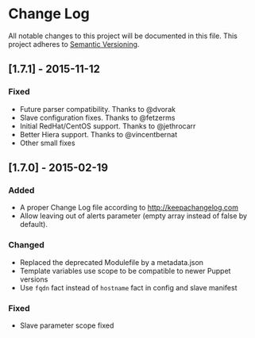 # Change Log
All notable changes to this project will be documented in this file.
This project adheres to [Semantic Versioning](http://semver.org/).

## [1.7.1] - 2015-11-12
### Fixed
- Future parser compatibility. Thanks to @dvorak
- Slave configuration fixes. Thanks to @fetzerms
- Initial RedHat/CentOS support. Thanks to @jethrocarr
- Better Hiera support. Thanks to @vincentbernat
- Other small fixes

## [1.7.0] - 2015-02-19
### Added
- A proper Change Log file according to http://keepachangelog.com
- Allow leaving out of alerts parameter (empty array instead of false by default).

### Changed
- Replaced the deprecated Modulefile by a metadata.json
- Template variables use scope to be compatible to newer Puppet versions
- Use `fqdn` fact instead of `hostname` fact in config and slave manifest

### Fixed
- Slave parameter scope fixed
